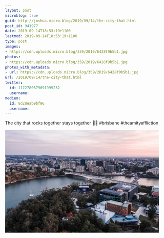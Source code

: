 ```yaml
---
layout: post
microblog: true
guid: http://joshua.micro.blog/2019/09/14/the-city-that.html
post_id: 941977
date: 2019-09-14T18:53:19+1100
lastmod: 2019-09-14T18:53:19+1100
type: post
images:
- https://cdn.uploads.micro.blog/359/2019/6428f9b5b1.jpg
photos:
- https://cdn.uploads.micro.blog/359/2019/6428f9b5b1.jpg
photos_with_metadata:
- url: https://cdn.uploads.micro.blog/359/2019/6428f9b5b1.jpg
url: /2019/09/14/the-city-that.html
twitter:
  id: 1172780379691999232
  username: 
medium:
  id: 8d28eab9bf96
  username: 
---
```

The city that rocks together stays together 🤘🏻 #brisbane #theamityaffliction

<a href="https://joshwithers.blog/uploads/2019/6428f9b5b1.jpg"><img src="uploads/2019/6428f9b5b1.jpg" width="600" height="399" alt="" style="height: auto;" class="sunlit_image" /></a>

